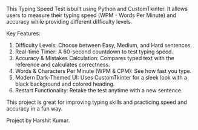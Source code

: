 This Typing Speed Test isbuilt using Python and CustomTkinter. It allows users to measure their typing speed (WPM - Words Per Minute) and accuracy while providing different difficulty levels.

Key Features:
1. Difficulty Levels: Choose between Easy, Medium, and Hard sentences.
2. Real-time Timer: A 60-second countdown to test typing speed.
3. Accuracy & Mistakes Calculation: Compares typed text with the reference and calculates correctness.
4. Words & Characters Per Minute (WPM & CPM): See how fast you type.
5. Modern Dark-Themed UI: Uses CustomTkinter for a sleek look with a black background and colored heading.
6. Restart Functionality: Retake the test anytime with a new sentence.

This project is great for improving typing skills and practicing speed and accuracy in a fun way.

Project by Harshit Kumar.
